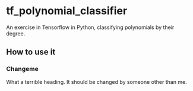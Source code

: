 # tf_polynomial_classifier

An exercise in Tensorflow in Python, classifying polynomials by their degree.

## How to use it


### Changeme

What a terrible heading.  It should be changed by someone other than me.

